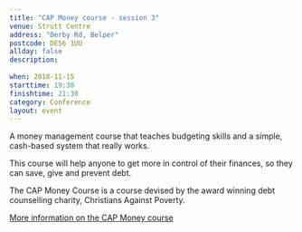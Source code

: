 ```yaml
---
title: "CAP Money course - session 3"
venue: Strutt Centre
address: "Derby Rd, Belper"
postcode: DE56 1UU
allday: false
description: 
  
when: 2018-11-15
starttime: 19:30
finishtime: 21:30
category: Conference
layout: event
---
```

A money management course that teaches budgeting skills and a simple, cash-based system that really works.

This course will help anyone to get more in control of their finances, so they can save, give and prevent debt.

The CAP Money Course is a course devised by the award winning debt counselling charity, Christians Against Poverty.

[More information on the CAP Money course](https://www.capmoney.org)

